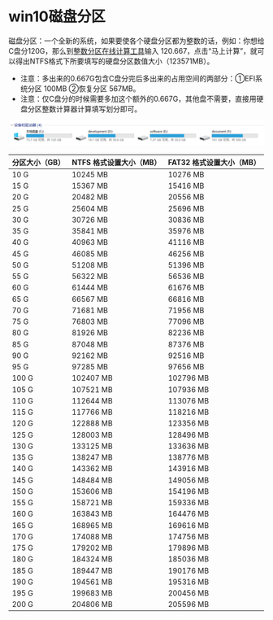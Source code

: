 # win10磁盘分区

磁盘分区：一个全新的系统，如果要使各个硬盘分区都为整数的话，例如：你想给C盘分120G，那么到[整数分区在线计算工具](https://www.iplaysoft.com/tools/partition-calculator/)输入 120.667，点击“马上计算”，就可以得出NTFS格式下所要填写的硬盘分区数值大小（123571MB）。

- 注意：多出来的0.667G包含C盘分完后多出来的占用空间的两部分：①EFI系统分区 100MB ②恢复分区 567MB。
- 注意：仅C盘分的时候需要多加这个额外的0.667G，其他盘不需要，直接用硬盘分区整数计算器计算填写划分即可。

![图片](https://raw.githubusercontent.com/sunbines/images/main/2025/2025-blog-000170e5005d7185bd4ff5dd047e52e4aea5.png)

| 分区大小（GB） | NTFS 格式设置大小（MB） | FAT32 格式设置大小（MB） |
|----------------|--------------------------|---------------------------|
| 10 G           | 10245 MB                 | 10276 MB                  |
| 15 G           | 15367 MB                 | 15416 MB                  |
| 20 G           | 20482 MB                 | 20556 MB                  |
| 25 G           | 25604 MB                 | 25696 MB                  |
| 30 G           | 30726 MB                 | 30836 MB                  |
| 35 G           | 35841 MB                 | 35976 MB                  |
| 40 G           | 40963 MB                 | 41116 MB                  |
| 45 G           | 46085 MB                 | 46256 MB                  |
| 50 G           | 51208 MB                 | 51396 MB                  |
| 55 G           | 56322 MB                 | 56536 MB                  |
| 60 G           | 61444 MB                 | 61676 MB                  |
| 65 G           | 66567 MB                 | 66816 MB                  |
| 70 G           | 71681 MB                 | 71956 MB                  |
| 75 G           | 76803 MB                 | 77096 MB                  |
| 80 G           | 81926 MB                 | 82236 MB                  |
| 85 G           | 87048 MB                 | 87376 MB                  |
| 90 G           | 92162 MB                 | 92516 MB                  |
| 95 G           | 97285 MB                 | 97656 MB                  |
| 100 G          | 102407 MB                | 102796 MB                 |
| 105 G          | 107521 MB                | 107936 MB                 |
| 110 G          | 112644 MB                | 113076 MB                 |
| 115 G          | 117766 MB                | 118216 MB                 |
| 120 G          | 122888 MB                | 123356 MB                 |
| 125 G          | 128003 MB                | 128496 MB                 |
| 130 G          | 133125 MB                | 133636 MB                 |
| 135 G          | 138247 MB                | 138776 MB                 |
| 140 G          | 143362 MB                | 143916 MB                 |
| 145 G          | 148484 MB                | 149056 MB                 |
| 150 G          | 153606 MB                | 154196 MB                 |
| 155 G          | 158721 MB                | 159336 MB                 |
| 160 G          | 163843 MB                | 164476 MB                 |
| 165 G          | 168965 MB                | 169616 MB                 |
| 170 G          | 174088 MB                | 174756 MB                 |
| 175 G          | 179202 MB                | 179896 MB                 |
| 180 G          | 184324 MB                | 185036 MB                 |
| 185 G          | 189447 MB                | 190176 MB                 |
| 190 G          | 194561 MB                | 195316 MB                 |
| 195 G          | 199683 MB                | 200456 MB                 |
| 200 G          | 204806 MB                | 205596 MB                 |
